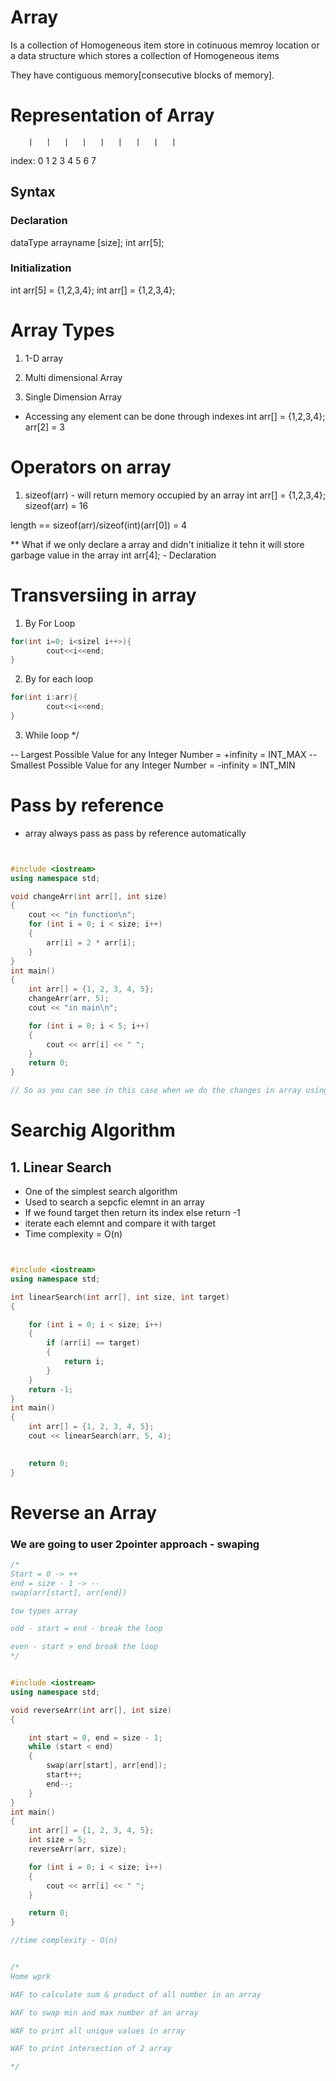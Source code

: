 # Array
Is a collection of Homogeneous item store in cotinuous memroy location
                or 
a data structure which stores a collection of Homogeneous items

They have contiguous memory[consecutive blocks of memory].

# Representation of Array

        |   |   |   |   |   |   |   |   |
index:    0   1   2   3   4   5   6   7


## Syntax
### Declaration
dataType arrayname [size];
int arr[5];

### Initialization
int arr[5] = {1,2,3,4};
int arr[] = {1,2,3,4};


# Array Types

1. 1-D array
2. Multi dimensional Array



1. Single Dimension Array

* Accessing any element can be done through indexes
int arr[] = {1,2,3,4};
arr[2] = 3


# Operators on array

1. sizeof(arr) - will return memory occupied by an array
int arr[] = {1,2,3,4};
sizeof(arr) = 16

length == sizeof(arr)/sizeof(int)(arr[0]) = 4

** What if we only declare a array and didn't initialize it tehn it will store garbage value in the array
int arr[4]; - Declaration


# Transversiing in array

1. By For Loop
``` c++
for(int i=0; i<sizel i++>){
        cout<<i<<end;
}
```
2. By for each loop
``` c++
for(int i:arr){
        cout<<i<<end;
}
```

3. While loop
 */

-- Largest Possible Value for any Integer Number = +infinity = INT_MAX
-- Smallest Possible Value for any Integer Number = -infinity = INT_MIN


# Pass by reference
- array always pass as pass by reference automatically

```c++


#include <iostream>
using namespace std;

void changeArr(int arr[], int size)
{
    cout << "in function\n";
    for (int i = 0; i < size; i++)
    {
        arr[i] = 2 * arr[i];
    }
}
int main()
{
    int arr[] = {1, 2, 3, 4, 5};
    changeArr(arr, 5);
    cout << "in main\n";

    for (int i = 0; i < 5; i++)
    {
        cout << arr[i] << " ";
    }
    return 0;
}

// So as you can see in this case when we do the changes in array using a function that changes also reflects into the orginal array so we can say tha array always pass as pass by reference


```



# Searchig Algorithm


## 1. Linear Search 
- One of the simplest search algorithm
- Used to search a sepcfic elemnt in an array
- If we found target then return its index else return -1
- iterate each elemnt and compare it with target
- Time complexity = O(n)
```c++


#include <iostream>
using namespace std;

int linearSearch(int arr[], int size, int target)
{

    for (int i = 0; i < size; i++)
    {
        if (arr[i] == target)
        {
            return i;
        }
    }
    return -1;
}
int main()
{
    int arr[] = {1, 2, 3, 4, 5};
    cout << linearSearch(arr, 5, 4);

 
    return 0;
}


```


# Reverse an Array


### We are going to user 2pointer approach - swaping

```c++
/*
Start = 0 -> ++
end = size - 1 -> --
swap(arr[start], arr[end])

tow types array

odd - start = end - break the loop

even - start > end break the loop
*/


#include <iostream>
using namespace std;

void reverseArr(int arr[], int size)
{

    int start = 0, end = size - 1;
    while (start < end)
    {
        swap(arr[start], arr[end]);
        start++;
        end--;
    }
}
int main()
{
    int arr[] = {1, 2, 3, 4, 5};
    int size = 5;
    reverseArr(arr, size);

    for (int i = 0; i < size; i++)
    {
        cout << arr[i] << " ";
    }

    return 0;
}

//time complexity - O(n)


/*
Home wprk 

WAF to calculate sum & product of all number in an array

WAF to swap min and max number of an array

WAF to print all unique values in array

WAF to print intersection of 2 array

*/
```